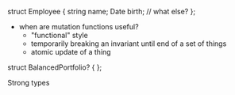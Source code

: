 struct Employee {
  string name;
  Date birth;
  // what else?
};

* when are mutation functions useful?
  - "functional" style
  - temporarily breaking an invariant until end of a set of things
  - atomic update of a thing

struct BalancedPortfolio? {
};

Strong types
